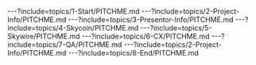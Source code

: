 ---?include=topics/1-Start/PITCHME.md
---?include=topics/2-Project-Info/PITCHME.md
---?include=topics/3-Presentor-Info/PITCHME.md
---?include=topics/4-Skycoin/PITCHME.md
---?include=topics/5-Skywire/PITCHME.md
---?include=topics/6-CX/PITCHME.md
---?include=topics/7-QA/PITCHME.md
---?include=topics/2-Project-Info/PITCHME.md
---?include=topics/8-End/PITCHME.md